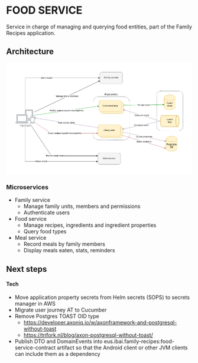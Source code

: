 # FOOD SERVICE

Service in charge of managing and querying food entities, part of the Family Recipes application.

## Architecture

![Architecture](img/family-recipes-architecture.png "Architecture")

### Microservices
- Family service
  - Manage family units, members and permissions
  - Authenticate users
- Food service
  - Manage recipes, ingredients and ingredient properties
  - Query food types
- Meal service
  - Record meals by family members
  - Display meals eaten, stats, reminders

## Next steps
#### Tech
- Move application property secrets from Helm secrets (SOPS) to secrets manager in AWS
- Migrate user journey AT to Cucumber 
- Remove Postgres TOAST OID type
  - https://developer.axoniq.io/w/axonframework-and-postgresql-without-toast
  - https://trifork.nl/blog/axon-postgresql-without-toast/
- Publish DTO and DomainEvents into eus.ibai.family-recipes:food-service-contract artifact so that the Android client or other JVM clients can include them as a dependency
